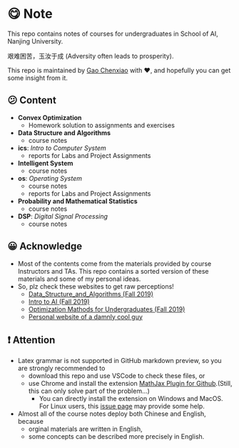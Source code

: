 # :yum: Note
This repo contains notes of courses for undergraduates in School of AI, Nanjing University.  

艰难困苦，玉汝于成 (Adversity often leads to prosperity). 

This repo is maintained by [Gao Chenxiao](http://github.com/typoverflow) with :heart:, and hopefully you can get some insight from it.

## :confused: Content
+ **Convex Optimization**
  + Homework solution to assignments and exercises
+ **Data Structure and Algorithms**
  + course notes
+ **ics**: *Intro to Computer System*
  + reports for Labs and Project Assignments
+ **Intelligent System**
  + course notes
+ **os**: *Operating System*
  + course notes
  + reports for Labs and Project Assignments
+ **Probability and Mathematical Statistics**
  + course notes
+ **DSP**: *Digital Signal Processing*
  + course notes
## :grinning: Acknowledge
+ Most of the contents come from the materials provided by course Instructors and TAs. This repo contains a sorted version of these materials and some of my personal ideas.
+ So, plz check these websites to get raw perceptions!
  + [Data_Structure_and_Algorithms (Fall 2019)](https://chaodong.me/teaching/dsalg/2019/)
  + [Intro to AI (Fall 2019)](http://www.lamda.nju.edu.cn/introAI19/?AspxAutoDetectCookieSupport=1&tdsourcetag=s_pctim_aiomsg)
  + [Optimization Mathods for Undergraduates (Fall 2019)](http://www.lamda.nju.edu.cn/chengq/course/optfall2019.html)
  + [Personal website of a damnly cool guy](https://s974534426.github.io/)


## :exclamation: Attention
+ Latex grammar is not supported in GitHub markdown preview, so you are strongly recommended to
  + download this repo and use VSCode to check these files, or
  + use Chrome and install the extension [MathJax Plugin for Github](https://chrome.google.com/webstore/detail/mathjax-plugin-for-github/ioemnmodlmafdkllaclgeombjnmnbima/related).(Still, this can only solve part of the problem...)
    + You can directly install the extension on Windows and MacOS. For Linux users, this [issue page](https://github.com/orsharir/github-mathjax/issues/24) may provide some help.
+ Almost all of the course notes deploy both Chinese and English, because
  + orginal materials are written in English, 
  + some concepts can be described more precisely in English.